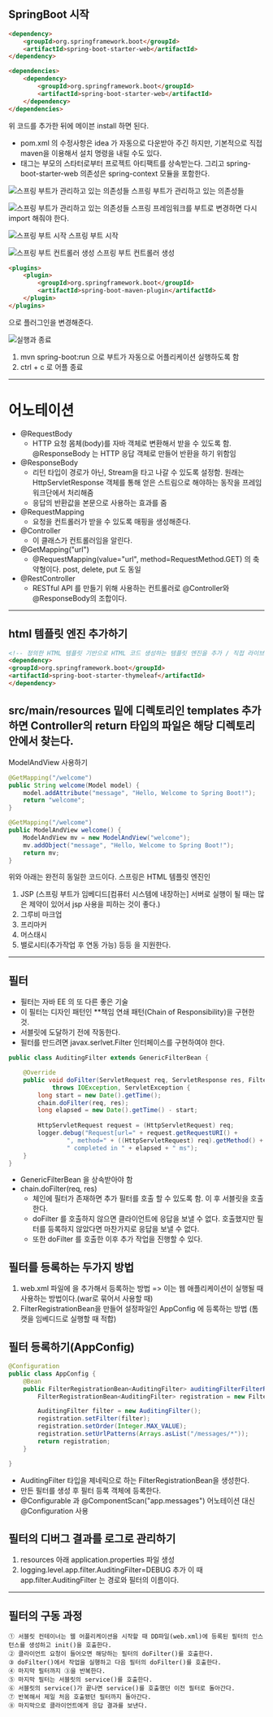 SpringBoot 시작
-
```html
<dependency>
    <groupId>org.springframework.boot</groupId>
    <artifactId>spring-boot-starter-web</artifactId>
</dependency>

<dependencies>
    <dependency>
        <groupId>org.springframework.boot</groupId>
        <artifactId>spring-boot-starter-web</artifactId>
    </dependency>
</dependencies>
```
위 코드를 추가한 뒤에 메이븐 install 하면 된다.


* pom.xml 의 수정사항은 idea 가 자동으로 다운받아 주긴 하지만, 기본적으로 직접 maven을 이용해서 설치 명령을 내릴 수도 있다.
* <parent> 태그는 부모의 스타터로부터 프로젝트 아티팩트를 상속받는다. 그리고 spring-boot-starter-web 의존성은 spring-context 모듈을 포함한다.

![스프링 부트가 관리하고 있는 의존성들](./src/main/resources/image/boot_pom.png)
스프링 부트가 관리하고 있는 의존성들

![스프링 부트가 관리하고 있는 의존성들](./src/main/resources/image/bootReimport.png)
스프링 프레임워크를 부트로 변경하면 다시 import 해줘야 한다.

![스프링 부트 시작](./src/main/resources/image/bootStart.png)
스프링 부트 시작 

![스프링 부트 컨트롤러 생성](./src/main/resources/image/bootControllerSetting.png)
스프링 부트 컨트롤러 생성

```html
<plugins>
    <plugin>
        <groupId>org.springframework.boot</groupId>
        <artifactId>spring-boot-maven-plugin</artifactId>
    </plugin>
</plugins>
```
으로 플러그인을 변경해준다.

![실행과 종료](./src/main/resources/image/bootMavenStart.png)
1. mvn spring-boot:run 으로 부트가 자동으로 어플리케이션 실행하도록 함
2. ctrl + c 로 어플 종료

---

# 어노테이션
 * @RequestBody
    - HTTP 요청 몸체(body)를 자바 객체로 변환해서 받을 수 있도록 함. @ResponseBody 는 HTTP 응답 객체로 만들어 반환을 하기 위함임
 * @ResponseBody 
    - 리턴 타입이 경로가 아닌, Stream을 타고 나갈 수 있도록 설정함. 원래는 HttpServletResponse 객체를 통해 얻은 스트림으로 해야하는 동작을 프레임워크단에서 처리해줌
    - 응답의 반환값을 본문으로 사용하는 효과를 줌
 * @RequestMapping
    - 요청을 컨트롤러가 받을 수 있도록 매핑을 생성해준다.
 * @Controller
    - 이 클래스가 컨트롤러임을 알린다. 
 * @GetMapping("url")
    - @RequestMapping(value="url", method=RequestMethod.GET) 의 축약형이다. post, delete, put 도 동일
 * @RestController
    - RESTful API 를 만들기 위해 사용하는 컨트롤러로 @Controller와 @ResponseBody의 조합이다.
 
 
 ---

html 템플릿 엔진 추가하기
-
 
 ```html
<!-- 정의한 HTML 템플릿 기반으로 HTML 코드 생성하는 템플릿 엔진을 추가 / 직접 라이브러리를 추가하는 것이 아닌 부트가 할 수 있도록 -->
<dependency>
 <groupId>org.springframework.boot</groupId>
 <artifactId>spring-boot-starter-thymeleaf</artifactId>
</dependency>
 ```
src/main/resources 밑에 디렉토리인 templates 추가 하면
Controller의 return 타입의 파일은 해당 디렉토리 안에서 찾는다.
---

ModelAndView 사용하기
```java
@GetMapping("/welcome")
public String welcome(Model model) {
    model.addAttribute("message", "Hello, Welcome to Spring Boot!");
    return "welcome";
}

@GetMapping("/welcome")
public ModelAndView welcome() {
    ModelAndView mv = new ModelAndView("welcome");
    mv.addObject("message", "Hello, Welcome to Spring Boot!");
    return mv;
}
```

위와 아래는 완전히 동일한 코드이다. 
스프링은 HTML 템플릿 엔진인
1. JSP (스프링 부트가 임베디드[컴퓨터 시스템에 내장하는] 서버로 실행이 될 때는 많은 제약이 있어서 jsp 사용을 피하는 것이 좋다.)
2. 그루비 마크업
3. 프리마커
4. 머스태시 
5. 밸로시티(추가작업 후 연동 가능)
등등 을 지원한다.

---

필터
-
* 필터는 자바 EE 의 또 다른 좋은 기술
* 이 필터는 디자인 패턴인 **책임 연쇄 패턴(Chain of Responsibility)을 구현한 것.
* 서블릿에 도달하기 전에 작동한다.
* 필터를 만드려면 javax.serlvet.Filter 인터페이스를 구현하여야 한다.

```java
public class AuditingFilter extends GenericFilterBean {

    @Override
    public void doFilter(ServletRequest req, ServletResponse res, FilterChain chain) 
            throws IOException, ServletException {
        long start = new Date().getTime();
        chain.doFilter(req, res);
        long elapsed = new Date().getTime() - start;
        
        HttpServletRequest request = (HttpServletRequest) req;
        logger.debug("Request[url=" + request.getRequestURI() + 
                ", method=" + ((HttpServletRequest) req).getMethod() + 
                " completed in " + elapsed + " ms");
    }
}
```
* GenericFilterBean 을 상속받아야 함
* chain.doFilter(req, res)
    - 체인에 필터가 존재하면 추가 필터를 호출 할 수 있도록 함. 이 후 서블릿을 호출한다.
    - doFilter 를 호출하지 않으면 클라이언트에 응답을 보낼 수 없다. 호출했지만 필터를 등록하지 않았다면 마찬가지로 응답을 보낼 수 없다.
    - 또한 doFilter 를 호출한 이후 추가 작업을 진행할 수 있다.
    

필터를 등록하는 두가지 방법
-
1. web.xml 파일에 <filter-mapping>을 추가해서 등록하는 방법 => 이는 웹 애플리케이션이 실행될 때 사용하는 방법이다.(war로 묶어서 사용할 때)
2. FilterRegistrationBean을 만들어 설정파일인 AppConfig 에 등록하는 방법 (톰캣을 임베디드로 실행할 때 적합)

필터 등록하기(AppConfig)
-
```java
@Configuration
public class AppConfig {
    @Bean
    public FilterRegistrationBean<AuditingFilter> auditingFilterFilterRegistrationBean() {
        FilterRegistrationBean<AuditingFilter> registration = new FilterRegistrationBean<>();

        AuditingFilter filter = new AuditingFilter();
        registration.setFilter(filter);
        registration.setOrder(Integer.MAX_VALUE);
        registration.setUrlPatterns(Arrays.asList("/messages/*"));
        return registration;
    }

}
```
* AuditingFilter 타입을 제네릭으로 하는 FilterRegistrationBean을 생성한다.
* 만든 필터를 생성 후 필터 등록 객체에 등록한다.
* @Configurable 과 @ComponentScan("app.messages") 어노테이션 대신 @Configuration 사용


필터의 디버그 결과를 로그로 관리하기
-
1. resources 아래 application.properties 파일 생성
2. logging.level.app.filter.AuditingFilter=DEBUG 추가 이 때 app.filter.AuditingFilter 는 경로와 필터의 이름이다.
---

필터의 구동 과정
-
    ① 서블릿 컨테이너는 웹 어플리케이션을 시작할 때 DD파일(web.xml)에 등록된 필터의 인스턴스를 생성하고 init()을 호출한다.  
    ② 클라이언트 요청이 들어오면 해당하는 필터의 doFilter()를 호출한다.  
    ③ doFilter()에서 작업을 실행하고 다음 필터의 doFilter()를 호출한다.  
    ④ 마지막 필터까지 ③을 반복한다.  
    ⑤ 마지막 필터는 서블릿의 service()를 호출한다.  
    ⑥ 서블릿의 service()가 끝나면 service()를 호출했던 이전 필터로 돌아간다.  
    ⑦ 반복해서 제일 처음 호출됐던 필터까지 돌아간다.  
    ⑧ 마지막으로 클라이언트에게 응답 결과를 보낸다.  



